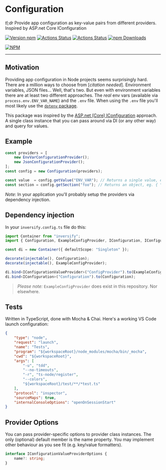 # Configuration

*tl;dr* Provide app configuration as key-value pairs from different providers. Inspired by ASP.net Core IConfiguration

[![Version npm](https://img.shields.io/npm/v/@idoconfig/base.svg)](https://www.npmjs.com/package/@idoconfig/base)
[![Actions Status](https://github.com/MerifondNewMarkets/idoconfig/workflows/Build/badge.svg)](https://github.com/MerifondNewMarkets/idoconfig/actions)
[![Actions Status](https://github.com/MerifondNewMarkets/idoconfig/workflows/Tests/badge.svg)](https://github.com/MerifondNewMarkets/idoconfig/actions)
[![npm Downloads](https://img.shields.io/npm/dm/@idoconfig/base.svg)](https://npmcharts.com/compare/@idoconfig/base?minimal=true)

[![NPM](https://nodeico.herokuapp.com/@idoconfig/base.svg)](https://www.npmjs.com/package/@idoconfig/base)

---

## Motivation

Providing app configuration in Node projects seems surprisingly hard. There are a million ways to choose from [*citation needed*]. Environment variables, JSON files... Well, that's two. But even with environment variables there are at least two different approaches. The *real* env vars (available via `process.env.ENV_VAR_NAME`) and the `.env` file. When using the `.env` file you'll most likely use the [`dotenv` package](https://github.com/motdotla/dotenv).

This package was inspired by the [ASP.net (Core) IConfiguration](https://docs.microsoft.com/en-us/dotnet/api/microsoft.extensions.configuration.iconfiguration?view=aspnetcore-2.1) approach. A single class instance that you can pass around via DI (or any other way) and query for values.

## Example

```typescript
const providers = [
    new EnvVarConfigurationProvider();
    new JsonConfigurationProvider();
];
const config = new Configuration(providers);

const value  = config.getValue("ENV_VAR"); // Returns a single value, eg. "my-value"
const section = config.getSection("foo"); // Returns an object, eg. { "key-a": "value-a", "key-b": "value-b", ... }
```

*Note*: In your application you'll probably setup the providers via dependency injection.

## Dependency injection

In your `inversify.config.ts` file do this:

```typescript
import Container from "inversify";
import { Configuration, ExampleConfigProvider, IConfiguration, IConfigurationValueProvider } from "idoconfig";

const di = new Container({ defaultScope: "Singleton" });

decorate(injectable(), Configuration);
decorate(injectable(), ExampleConfigProvider);

di.bind<IConfigurationValueProvider>("ConfigProvider").to(ExampleConfigProvider);
di.bind<IConfiguration>("Configuration").to(Configuration);
```

> *Please note:* `ExampleConfigProvider` does exist in this repository. Nor elsewhere.

## Tests

Written in TypeScript, done with Mocha & Chai. Here's a working VS Code launch configuration:

```json
{
    "type": "node",
    "request": "launch",
    "name": "Tests",
    "program": "${workspaceRoot}/node_modules/mocha/bin/_mocha",
    "cwd": "${workspaceRoot}",
    "args": [
        "-u", "tdd",
        "--no-timeouts",
        "-r", "ts-node/register",
        "--colors",
        "${workspaceRoot}/test/**/*test.ts"
    ],
    "protocol": "inspector",
    "sourceMaps": true,
    "internalConsoleOptions": "openOnSessionStart"
}
```

## Provider Options

You can pass provider-specific options to provider class instances. The only (optional) default member is the name property. You may implement other behaviour as you see fit (e.g. key/value formatters).

```typescript
interface IConfigurationValueProviderOptions {
    name?: string;
}
```
